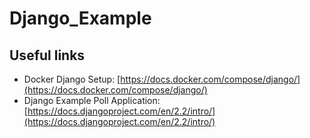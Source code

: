 # Django_Example

## Useful links
- Docker Django Setup: [https://docs.docker.com/compose/django/](https://docs.docker.com/compose/django/)
- Django Example Poll Application: [https://docs.djangoproject.com/en/2.2/intro/](https://docs.djangoproject.com/en/2.2/intro/)
